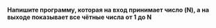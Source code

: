 **Напишите программу, которая на вход принимает число (N), а на выходе показывает все чётные числа от 1 до N**